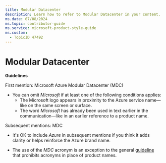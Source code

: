 ```yaml
---
title: Modular Datacenter
description: Learn how to refer to Modular Datacenter in your content.
ms.date: 07/08/2024
ms.topic: contributor-guide
ms.service: microsoft-product-style-guide
ms.custom:
  - TopicID 47492
---
```



# Modular Datacenter

**Guidelines**

First mention: Microsoft Azure Modular Datacenter (MDC)

- You can omit *Microsoft* if at least one of the following conditions applies:
  - The Microsoft logo appears in proximity to the Azure service name—like on the same screen or surface.
  - The word *Microsoft* has already been used in text earlier in the communication—like in an earlier reference to a product name.

Subsequent mentions: MDC

- It's OK to include *Azure* in subsequent mentions if you think it adds clarity or helps reinforce the Azure brand name.

- The use of the *MDC* acronym is an exception to the general [guideline](~\acronyms-and-abbreviations.md) that prohibits acronyms in place of product names.

